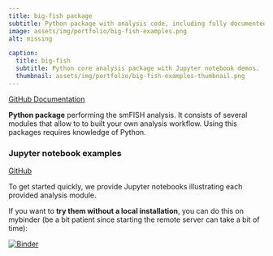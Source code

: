 ```yaml
---
title: big-fish package
subtitle: Python package with analysis code, including fully documented examples.
image: assets/img/portfolio/big-fish-examples.png
alt: missing

caption:
  title: big-fish
  subtitle: Python core analysis package with Jupyter notebook demos.
  thumbnail: assets/img/portfolio/big-fish-examples-thumbnail.png
---
```

[GitHub <i class="fab fa-github fa-1x" aria-hidden="true"></i>](https://github.com/fish-quant/big-fish)  [Documentation <i class="fas fa-question-circle fa-1x" aria-hidden="true"></i>](https://big-fish.readthedocs.io/en/stable/)

**Python package** performing the smFISH analysis. It consists of several modules that allow to to built your own analysis workflow. Using this packages requires knowledge of Python.

### Jupyter notebook examples

[GitHub <i class="fab fa-github fa-1x" aria-hidden="true"></i>](https://github.com/fish-quant/big-fish-examples)

To get started quickly, we provide Jupyter notebooks illustrating each provided analysis module.

If you want to **try them without a local installation**, you can do this on mybinder (be a bit patient since starting the remote server can take a bit of time):

[![Binder](https://mybinder.org/badge_logo.svg)](https://mybinder.org/v2/gh/fish-quant/fq-imjoy/binder?urlpath=git-pull%3Frepo%3Dhttps%253A%252F%252Fgithub.com%252Ffish-quant%252Fbig-fish-examples%26urlpath%3Dtree%252Fbig-fish-examples%252Fnotebooks%26branch%3Dmaster)
